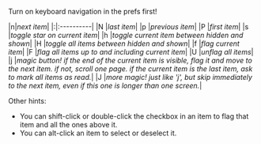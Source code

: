 Turn on keyboard navigation in the prefs first!

|n|_next item_|
|:|:----------|
|N |_last item_|
|p |_previous item_|
|P |_first item_|
|s |_toggle star on current item_|
|h |_toggle current item between hidden and shown_|
|H |_toggle all items between hidden and shown_|
|f |_flag current item_|
|F |_flag all items up to and including current item_|
|U |_unflag all items_|
|j |_magic button! if the end of the current item is visible, flag it and move to the next item.  if not, scroll one page.  if the current item is the last item, ask to mark all items as read._|
|J |_more magic! just like 'j', but skip immediately to the next item, even if this one is longer than one screen._|

Other hints:

  * You can shift-click or double-click the checkbox in an item to flag that item and all the ones above it.
  * You can alt-click an item to select or deselect it.